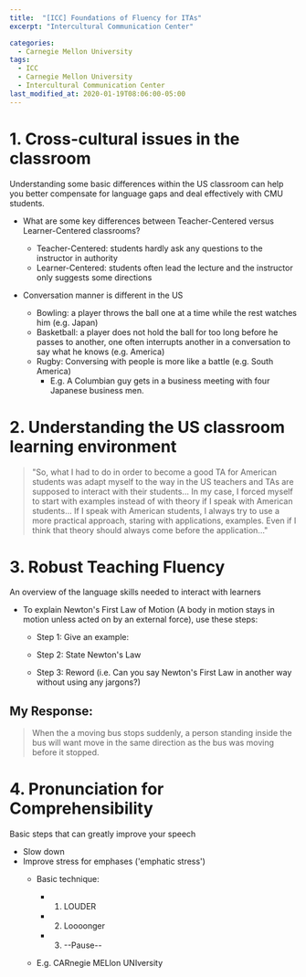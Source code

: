 ```yaml
---
title:  "[ICC] Foundations of Fluency for ITAs"
excerpt: "Intercultural Communication Center"

categories:
  - Carnegie Mellon University
tags:
  - ICC
  - Carnegie Mellon University
  - Intercultural Communication Center
last_modified_at: 2020-01-19T08:06:00-05:00
---
```


# 1. Cross-cultural issues in the classroom
Understanding some basic differences within the US classroom can help you better compensate for language gaps and deal effectively with CMU students.

- What are some key differences between Teacher-Centered versus Learner-Centered classrooms?
  - Teacher-Centered: students hardly ask any questions to the instructor in authority
  - Learner-Centered: students often lead the lecture and the instructor only suggests some directions
  
- Conversation manner is different in the US
  - Bowling: a player throws the ball one at a time while the rest watches him (e.g. Japan)
  - Basketball: a player does not hold the ball for too long before he passes to another, one often interrupts another in a conversation to say what he knows (e.g. America)
  - Rugby: Conversing with people is more like a battle (e.g. South America)
    - E.g. A Columbian guy gets in a business meeting with four Japanese business men.
  
# 2. Understanding the US classroom learning environment

> "So, what I had to do in order to become a good TA for American students was adapt myself to the way in the US teachers and TAs are supposed to interact with their students... In my case, I forced myself to start with examples instead of with theory if I speak with American students... If I speak with American students, I always try to use a more practical approach, staring with applications, examples. Even if I think that theory should always come before the application..."

# 3. Robust Teaching Fluency
An overview of the language skills needed to interact with learners

- To explain Newton's First Law of Motion (A body in motion stays in motion unless acted on by an external force), use these steps:
  - Step 1: Give an example:

  - Step 2: State Newton's Law

  - Step 3: Reword (i.e. Can you say Newton's First Law in another way without using any jargons?)

## My Response:
> When the a moving bus stops suddenly, a person standing inside the bus will want move in the same direction as the bus was moving before it stopped.

# 4. Pronunciation for Comprehensibility
Basic steps that can greatly improve your speech

- Slow down
- Improve stress for emphases ('emphatic stress')
  - Basic technique:
    - 1. LOUDER
    - 2. Loooonger
    - 3. --Pause--
    
  - E.g. CARnegie MELlon UNIversity
